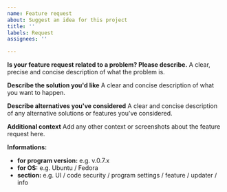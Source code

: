 ```yaml
---
name: Feature request
about: Suggest an idea for this project
title: ''
labels: Request
assignees: ''

---
```


**Is your feature request related to a problem? Please describe.**
A clear, precise and concise description of what the problem is. 

**Describe the solution you'd like**
A clear and concise description of what you want to happen.

**Describe alternatives you've considered**
A clear and concise description of any alternative solutions or features you've considered.

**Additional context**
Add any other context or screenshots about the feature request here.

**Informations:**
- **for program version:** e.g. v.0.7.x
- **for OS:** e.g. Ubuntu / Fedora
- **section:** e.g. UI / code security / program settings / feature / updater / info
